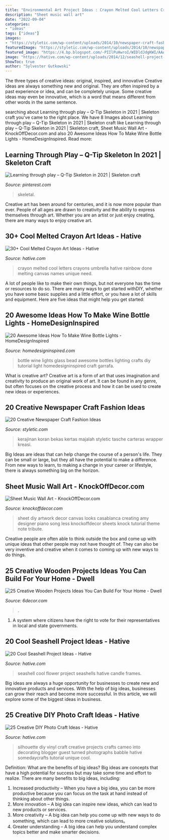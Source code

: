 ```yaml
---
title: "Environmental Art Project Ideas : Crayon Melted Cool Letters Crayons Umbrella Hative Rainbow Done Melting Canvas Names Unique Need"
description: "Sheet music wall art"
date: "2022-09-04"
categories:
- "ideas"
tags: ["ideas"]
images:
- "https://styletic.com/wp-content/uploads/2014/10/newspaper-craft-fashion-ideas/19-creative-newspaper-craft-fashion-ideas.jpg"
featuredImage: "https://styletic.com/wp-content/uploads/2014/10/newspaper-craft-fashion-ideas/19-creative-newspaper-craft-fashion-ideas.jpg"
featured_image: "https://4.bp.blogspot.com/-PIIlPuHwroI/WIDldJdgKWI/AAAAAAAAK3c/6-Pb1YNMctw7nn-m1GmxutaefK8Z1qlBwCLcB/s1600/254.jpg"
image: "https://hative.com/wp-content/uploads/2014/12/seashell-project-ideas/8-seashell-flower.jpg"
ShowToc: true
author: "Sylvester Gutkowski"
---
```



The three types of creative ideas: original, inspired, and innovative
Creative ideas are always something new and original. They are often inspired by a past experience or idea, and can be completely unique. Some creative ideas may even be innovative, which is a word that means different from other words in the same sentence.

	

		
searching about Learning through play – Q-Tip Skeleton in 2021 | Skeleton craft you've came to the right place. We have 8 Images about Learning through play – Q-Tip Skeleton in 2021 | Skeleton craft like Learning through play – Q-Tip Skeleton in 2021 | Skeleton craft, Sheet Music Wall Art - KnockOffDecor.com and also 20 Awesome Ideas How To Make Wine Bottle Lights - HomeDesignInspired. Read more:
		
    
## Learning Through Play – Q-Tip Skeleton In 2021 | Skeleton Craft

<img loading=lazy src="https://i.pinimg.com/736x/b0/e7/8a/b0e78a6a00ec2320e60cee384973acbc.jpg" onerror="this.onerror=null;this.src='https://tse1.mm.bing.net/th?id=OIP.MZOFVsC3dXaXXRW0TiLV6AHaJ3&amp;pid=15.1';" alt="Learning through play – Q-Tip Skeleton in 2021 | Skeleton craft">

_Source: pinterest.com_

>skeletal. 

	

Creative art has been around for centuries, and it is now more popular than ever. People of all ages are drawn to creativity and the ability to express themselves through art. Whether you are an artist or just enjoy creating, there are many ways to enjoy creative art.

    
## 30+ Cool Melted Crayon Art Ideas - Hative

<img loading=lazy src="https://hative.com/wp-content/uploads/2014/04/melted-crayon-art/17-letters-of-love.jpg" onerror="this.onerror=null;this.src='https://tse2.mm.bing.net/th?id=OIP.0przVm6nXhUWafkeJMAu7wHaFk&amp;pid=15.1';" alt="30+ Cool Melted Crayon Art Ideas - Hative">

_Source: hative.com_

>crayon melted cool letters crayons umbrella hative rainbow done melting canvas names unique need. 

	

A lot of people like to make their own things, but not everyone has the time or resources to do so. There are many ways to get started withDIY, whether you have some basic supplies and a little effort, or you have a lot of skills and equipment. Here are five ideas that might help you get started: 

    
## 20 Awesome Ideas How To Make Wine Bottle Lights - HomeDesignInspired

<img loading=lazy src="http://www.homedesigninspired.com/wp-content/uploads/2016/04/Wine-Bottle-Lights-11.jpg" onerror="this.onerror=null;this.src='https://tse4.mm.bing.net/th?id=OIP.pWxb8BMvZ6RaEZKj-Bf6jgHaJ4&amp;pid=15.1';" alt="20 Awesome Ideas How To Make Wine Bottle Lights - HomeDesignInspired">

_Source: homedesigninspired.com_

>bottle wine lights glass bead awesome bottles lighting crafts diy tutorial light homedesigninspired craft garrafa. 

	

What is creative art?
Creative art is a form of art that uses imagination and creativity to produce an original work of art. It can be found in any genre, but often focuses on the creative process and how it can be used to create new ideas or experiences.

    
## 20 Creative Newspaper Craft Fashion Ideas

<img loading=lazy src="https://styletic.com/wp-content/uploads/2014/10/newspaper-craft-fashion-ideas/19-creative-newspaper-craft-fashion-ideas.jpg" onerror="this.onerror=null;this.src='https://tse3.mm.bing.net/th?id=OIP.cZl0NKbrOWcZj5rdYlbSJwHaJ4&amp;pid=15.1';" alt="20 Creative Newspaper Craft Fashion Ideas">

_Source: styletic.com_

>kerajinan koran bekas kertas majalah styletic tasche carteras wrapper kreasi. 

	

Big Ideas are ideas that can help change the course of a person's life. They can be small or large, but they all have the potential to make a difference. From new ways to learn, to making a change in your career or lifestyle, there is always something big on the horizon.

    
## Sheet Music Wall Art - KnockOffDecor.com

<img loading=lazy src="https://knockoffdecor.com/wp-content/uploads/2016/05/diy-sheet-music-wall-art_thumb.jpg" onerror="this.onerror=null;this.src='https://tse4.mm.bing.net/th?id=OIP.08IWud6H8cOfAcwOABJJdQAAAA&amp;pid=15.1';" alt="Sheet Music Wall Art - KnockOffDecor.com">

_Source: knockoffdecor.com_

>sheet diy artwork decor canvas looks casablanca creating amy designer piano song less knockoffdecor sheets knock tutorial theme note tribute. 

	

Creative people are often able to think outside the box and come up with unique ideas that other people may not have thought of. They can also be very inventive and creative when it comes to coming up with new ways to do things.

    
## 25 Creative Wooden Projects Ideas You Can Build For Your Home - Dwell

<img loading=lazy src="https://4.bp.blogspot.com/-PIIlPuHwroI/WIDldJdgKWI/AAAAAAAAK3c/6-Pb1YNMctw7nn-m1GmxutaefK8Z1qlBwCLcB/s1600/254.jpg" onerror="this.onerror=null;this.src='https://tse3.mm.bing.net/th?id=OIP.B7ULWE37WH7PzvoEPTzTLgHaJ4&amp;pid=15.1';" alt="25 Creative Wooden Projects Ideas You Can Build For Your Home - Dwell">

_Source: 6decor.com_

>. 

	

1. A system where citizens have the right to vote for their representatives in local and state governments.

    
## 20 Cool Seashell Project Ideas - Hative

<img loading=lazy src="https://hative.com/wp-content/uploads/2014/12/seashell-project-ideas/8-seashell-flower.jpg" onerror="this.onerror=null;this.src='https://tse1.mm.bing.net/th?id=OIP.DhHBkS07_Q0sr5Fnyjy0_QHaJ6&amp;pid=15.1';" alt="20 Cool Seashell Project Ideas - Hative">

_Source: hative.com_

>seashell cool flower project seashells hative candle frames. 

	

Big ideas are always a huge opportunity for businesses to create new and innovative products and services. With the help of big ideas, businesses can grow their reach and become more successful. In this article, we will explore some of the biggest ideas in business.

    
## 25 Creative DIY Photo Craft Ideas - Hative

<img loading=lazy src="https://hative.com/wp-content/uploads/2014/11/diy-photo-craft-ideas/18-diy-photo-craft-ideas.jpg" onerror="this.onerror=null;this.src='https://tse3.mm.bing.net/th?id=OIP.Ub9w3d82j3XJNWB5e_IndQAAAA&amp;pid=15.1';" alt="25 Creative DIY Photo Craft Ideas - Hative">

_Source: hative.com_

>silhouette diy vinyl craft creative projects crafts cameo into decorating blogger guest turned photographs babble hative somedaycrafts tutorial unique cool. 

	

Definition: What are the benefits of big ideas?
Big ideas are concepts that have a high potential for success but may take some time and effort to realize. There are many benefits to big ideas, including: 
1. Increased productivity – When you have a big idea, you can be more productive because you can focus on the task at hand instead of thinking about other things. 
2. More innovation – A big idea can inspire new ideas, which can lead to new products or services. 
3. More creativity – A big idea can help you come up with new ways to do something, which can lead to more creative solutions。 
4. Greater understanding – A big idea can help you understand complex topics better and make smarter decisions.

